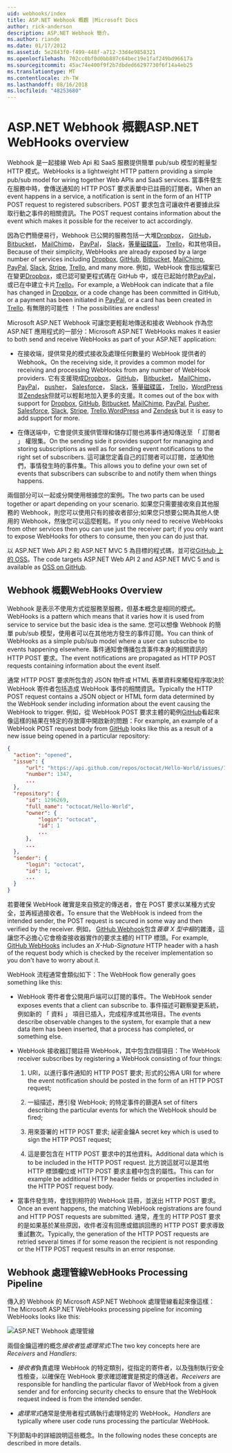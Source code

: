 ```yaml
---
uid: webhooks/index
title: ASP.NET Webhook 概觀 |Microsoft Docs
author: rick-anderson
description: ASP.NET Webhook 簡介。
ms.author: riande
ms.date: 01/17/2012
ms.assetid: 5e2843f0-f499-448f-a712-33d4e9858321
ms.openlocfilehash: 702cc0bf0d0bb887c64bec19e1faf249bd96617a
ms.sourcegitcommit: 45ac74e400f9f2b7dbded66297730f6f14a4eb25
ms.translationtype: MT
ms.contentlocale: zh-TW
ms.lasthandoff: 08/16/2018
ms.locfileid: "48253680"
---
```

# <a name="aspnet-webhooks-overview"></a><span data-ttu-id="9c8bc-103">ASP.NET Webhook 概觀</span><span class="sxs-lookup"><span data-stu-id="9c8bc-103">ASP.NET WebHooks overview</span></span>

<span data-ttu-id="9c8bc-104">Webhook 是一起接線 Web Api 和 SaaS 服務提供簡單 pub/sub 模型的輕量型 HTTP 模式。</span><span class="sxs-lookup"><span data-stu-id="9c8bc-104">WebHooks is a lightweight HTTP pattern providing a simple pub/sub model for wiring together Web APIs and SaaS services.</span></span> <span data-ttu-id="9c8bc-105">當事件發生在服務中時，會傳送通知的 HTTP POST 要求表單中已註冊的訂閱者。</span><span class="sxs-lookup"><span data-stu-id="9c8bc-105">When an event happens in a service, a notification is sent in the form of an HTTP POST request to registered subscribers.</span></span> <span data-ttu-id="9c8bc-106">POST 要求包含可讓收件者要據此採取行動之事件的相關資訊。</span><span class="sxs-lookup"><span data-stu-id="9c8bc-106">The POST request contains information about the event which makes it possible for the receiver to act accordingly.</span></span>

<span data-ttu-id="9c8bc-107">因為它們簡便易行，Webhook 已公開的服務包括一大堆[Dropbox](http://dropbox.com/)， [GitHub](http://www.github.com/)， [Bitbucket](https://bitbucket.org/)， [MailChimp](http://www.mailchimp.com/)， [PayPal](http://www.paypal.com/)， [Slack](http://www.slack.com)，[等量磁碟區](http://www.stripe.com)， [Trello](http://www.trello.com/)，和其他項目。</span><span class="sxs-lookup"><span data-stu-id="9c8bc-107">Because of their simplicity, WebHooks are already exposed by a large number of services including [Dropbox](http://dropbox.com/), [GitHub](http://www.github.com/), [Bitbucket](https://bitbucket.org/), [MailChimp](http://www.mailchimp.com/), [PayPal](http://www.paypal.com/), [Slack](http://www.slack.com), [Stripe](http://www.stripe.com), [Trello](http://www.trello.com/), and many more.</span></span> <span data-ttu-id="9c8bc-108">例如，WebHook 會指出檔案已在變更[Dropbox](http://dropbox.com/)，或已認可變更程式碼在 GitHub 中，或在已起始付款[PayPal](http://www.paypal.com/)，或已在中建立卡片[Trello](http://www.trello.com/)。</span><span class="sxs-lookup"><span data-stu-id="9c8bc-108">For example, a WebHook can indicate that a file has changed in [Dropbox](http://dropbox.com/), or a code change has been committed in GitHub, or a payment has been initiated in [PayPal](http://www.paypal.com/), or a card has been created in [Trello](http://www.trello.com/).</span></span> <span data-ttu-id="9c8bc-109">有無限的可能性 ！</span><span class="sxs-lookup"><span data-stu-id="9c8bc-109">The possibilities are endless!</span></span>

<span data-ttu-id="9c8bc-110">Microsoft ASP.NET Webhook 可讓您更輕鬆地傳送和接收 Webhook 作為您 ASP.NET 應用程式的一部分：</span><span class="sxs-lookup"><span data-stu-id="9c8bc-110">Microsoft ASP.NET WebHooks makes it easier to both send and receive WebHooks as part of your ASP.NET application:</span></span>

* <span data-ttu-id="9c8bc-111">在接收端，提供常見的模式接收及處理任何數量的 WebHook 提供者的 Webhook。</span><span class="sxs-lookup"><span data-stu-id="9c8bc-111">On the receiving side, it provides a common model for receiving and processing WebHooks from any number of WebHook providers.</span></span> <span data-ttu-id="9c8bc-112">它有支援現成[Dropbox](http://dropbox.com/)， [GitHub](http://www.github.com/)， [Bitbucket](https://bitbucket.org/)， [MailChimp](http://www.mailchimp.com/)， [PayPal](http://www.paypal.com/)， [pusher](http://www.pusher.com)， [Salesforce](http://www.salesforce.com)， [Slack](http://www.slack.com)，[等量磁碟區](http://www.stripe.com)， [Trello](http://www.trello.com/)，[WordPress](http://www.wordpress.com)並[Zendesk](https://www.zendesk.com/)但就可以輕鬆地加入更多的支援。</span><span class="sxs-lookup"><span data-stu-id="9c8bc-112">It comes out of the box with support for [Dropbox](http://dropbox.com/), [GitHub](http://www.github.com/), [Bitbucket](https://bitbucket.org/), [MailChimp](http://www.mailchimp.com/), [PayPal](http://www.paypal.com/), [Pusher](http://www.pusher.com), [Salesforce](http://www.salesforce.com), [Slack](http://www.slack.com), [Stripe](http://www.stripe.com), [Trello](http://www.trello.com/),[WordPress](http://www.wordpress.com) and [Zendesk](https://www.zendesk.com/) but it is easy to add support for more.</span></span>

* <span data-ttu-id="9c8bc-113">在傳送端中，它會提供支援供管理和儲存訂閱也將事件通知傳送至 「 訂閱者 」 權限集。</span><span class="sxs-lookup"><span data-stu-id="9c8bc-113">On the sending side it provides support for managing and storing subscriptions as well as for sending event notifications to the right set of subscribers.</span></span> <span data-ttu-id="9c8bc-114">這可讓您定義自己的訂閱者可以訂閱，並通知他們，事情發生時的事件集。</span><span class="sxs-lookup"><span data-stu-id="9c8bc-114">This allows you to define your own set of events that subscribers can subscribe to and notify them when things happens.</span></span>

<span data-ttu-id="9c8bc-115">兩個部分可以一起或分開使用根據您的案例。</span><span class="sxs-lookup"><span data-stu-id="9c8bc-115">The two parts can be used together or apart depending on your scenario.</span></span> <span data-ttu-id="9c8bc-116">如果您只需要接收來自其他服務的 Webhook，則您可以使用只有的接收者部分;如果您只想要公開為其他人使用的 Webhook，然後您可以這麼輕鬆。</span><span class="sxs-lookup"><span data-stu-id="9c8bc-116">If you only need to receive WebHooks from other services then you can use just the receiver part; if you only want to expose WebHooks for others to consume, then you can do just that.</span></span>

<span data-ttu-id="9c8bc-117">以 ASP.NET Web API 2 和 ASP.NET MVC 5 為目標的程式碼，並可從[GitHub 上的 OSS](https://github.com/aspnet/WebHooks)。</span><span class="sxs-lookup"><span data-stu-id="9c8bc-117">The code targets ASP.NET Web API 2 and ASP.NET MVC 5 and is available as [OSS on GitHub](https://github.com/aspnet/WebHooks).</span></span>

## <a name="webhooks-overview"></a><span data-ttu-id="9c8bc-118">Webhook 概觀</span><span class="sxs-lookup"><span data-stu-id="9c8bc-118">WebHooks Overview</span></span>

<span data-ttu-id="9c8bc-119">Webhook 是表示不使用方式從服務至服務，但基本概念是相同的模式。</span><span class="sxs-lookup"><span data-stu-id="9c8bc-119">WebHooks is a pattern which means that it varies how it is used from service to service but the basic idea is the same.</span></span> <span data-ttu-id="9c8bc-120">您可以想像 Webhook 的簡單 pub/sub 模型，使用者可以在其他地方發生的事件訂閱。</span><span class="sxs-lookup"><span data-stu-id="9c8bc-120">You can think of WebHooks as a simple pub/sub model where a user can subscribe to events happening elsewhere.</span></span> <span data-ttu-id="9c8bc-121">事件通知會傳播包含事件本身的相關資訊的 HTTP POST 要求。</span><span class="sxs-lookup"><span data-stu-id="9c8bc-121">The event notifications are propagated as HTTP POST requests containing information about the event itself.</span></span>

<span data-ttu-id="9c8bc-122">通常 HTTP POST 要求所包含的 JSON 物件或 HTML 表單資料來觸發程序取決於 WebHook 寄件者包括造成 WebHook 事件的相關資訊。</span><span class="sxs-lookup"><span data-stu-id="9c8bc-122">Typically the HTTP POST request contains a JSON object or HTML form data determined by the WebHook sender including information about the event causing the WebHook to trigger.</span></span> <span data-ttu-id="9c8bc-123">例如，從 WebHook POST 要求主體的範例[GitHub](http://www.github.com/)看起來像這樣的結果在特定的存放庫中開啟新的問題：</span><span class="sxs-lookup"><span data-stu-id="9c8bc-123">For example, an example of a WebHook POST request body from [GitHub](http://www.github.com/) looks like this as a result of a new issue being opened in a particular repository:</span></span>

```json
{
  "action": "opened",
  "issue": {
      "url": "https://api.github.com/repos/octocat/Hello-World/issues/1347",
      "number": 1347,
      ...
  },
  "repository": {
      "id": 1296269,
      "full_name": "octocat/Hello-World",
      "owner": {
          "login": "octocat",
          "id": 1
          ...
      },
      ...
  },
  "sender": {
      "login": "octocat",
      "id": 1,
      ...
  }
}
```

<span data-ttu-id="9c8bc-124">若要確保 WebHook 確實是來自預定的傳送者，會在 POST 要求以某種方式安全，並再經過接收者。</span><span class="sxs-lookup"><span data-stu-id="9c8bc-124">To ensure that the WebHook is indeed from the intended sender, the POST request is secured in some way and then verified by the receiver.</span></span> <span data-ttu-id="9c8bc-125">例如， [GitHub Webhook](https://developer.github.com/webhooks/)包含*簽章 X 型中樞*的雜湊，這讓您不必擔心它會檢查接收器實作的要求主體的 HTTP 標頭。</span><span class="sxs-lookup"><span data-stu-id="9c8bc-125">For example, [GitHub WebHooks](https://developer.github.com/webhooks/) includes an *X-Hub-Signature* HTTP header with a hash of the request body which is checked by the receiver implementation so you don't have to worry about it.</span></span>

<span data-ttu-id="9c8bc-126">WebHook 流程通常會類似如下：</span><span class="sxs-lookup"><span data-stu-id="9c8bc-126">The WebHook flow generally goes something like this:</span></span>

* <span data-ttu-id="9c8bc-127">WebHook 寄件者會公開用戶端可以訂閱的事件。</span><span class="sxs-lookup"><span data-stu-id="9c8bc-127">The WebHook sender exposes events that a client can subscribe to.</span></span> <span data-ttu-id="9c8bc-128">事件描述可觀察變更系統，例如新的 「 資料 」 項目已插入，完成程序或其他項目。</span><span class="sxs-lookup"><span data-stu-id="9c8bc-128">The events describe observable changes to the system, for example that a new data item has been inserted, that a process has completed, or something else.</span></span>

* <span data-ttu-id="9c8bc-129">WebHook 接收器訂閱註冊 WebHook，其中包含四個項目：</span><span class="sxs-lookup"><span data-stu-id="9c8bc-129">The WebHook receiver subscribes by registering a WebHook consisting of four things:</span></span>

     1. <span data-ttu-id="9c8bc-130">URI，以進行事件通知的 HTTP POST 要求; 形式的公佈</span><span class="sxs-lookup"><span data-stu-id="9c8bc-130">A URI for where the event notification should be posted in the form of an HTTP POST request;</span></span>

     2. <span data-ttu-id="9c8bc-131">一組描述，應引發 WebHook; 的特定事件的篩選</span><span class="sxs-lookup"><span data-stu-id="9c8bc-131">A set of filters describing the particular events for which the WebHook should be fired;</span></span>

     3. <span data-ttu-id="9c8bc-132">用來簽署的 HTTP POST 要求; 祕密金鑰</span><span class="sxs-lookup"><span data-stu-id="9c8bc-132">A secret key which is used to sign the HTTP POST request;</span></span>

     4. <span data-ttu-id="9c8bc-133">這是要包含在 HTTP POST 要求中的其他資料。</span><span class="sxs-lookup"><span data-stu-id="9c8bc-133">Additional data which is to be included in the HTTP POST request.</span></span> <span data-ttu-id="9c8bc-134">比方說這就可以是其他 HTTP 標頭欄位或 HTTP POST 要求主體中包含的屬性。</span><span class="sxs-lookup"><span data-stu-id="9c8bc-134">This can for example be additional HTTP header fields or properties included in the HTTP POST request body.</span></span>

* <span data-ttu-id="9c8bc-135">當事件發生時，會找到相符的 WebHook 註冊，並送出 HTTP POST 要求。</span><span class="sxs-lookup"><span data-stu-id="9c8bc-135">Once an event happens, the matching WebHook registrations are found and HTTP POST requests are submitted.</span></span> <span data-ttu-id="9c8bc-136">通常，產生的 HTTP POST 要求的是如果基於某些原因，收件者沒有回應或錯誤回應的 HTTP POST 要求導致重試數次。</span><span class="sxs-lookup"><span data-stu-id="9c8bc-136">Typically, the generation of the HTTP POST requests are retried several times if for some reason the recipient is not responding or the HTTP POST request results in an error response.</span></span>

## <a name="webhooks-processing-pipeline"></a><span data-ttu-id="9c8bc-137">Webhook 處理管線</span><span class="sxs-lookup"><span data-stu-id="9c8bc-137">WebHooks Processing Pipeline</span></span>

<span data-ttu-id="9c8bc-138">傳入的 Webhook 的 Microsoft ASP.NET Webhook 處理管線看起來像這樣：</span><span class="sxs-lookup"><span data-stu-id="9c8bc-138">The Microsoft ASP.NET WebHooks processing pipeline for incoming WebHooks looks like this:</span></span>

![ASP.NET Webhook 處理管線](_static/WebHookReceivers.png)

<span data-ttu-id="9c8bc-140">兩個金鑰這裡的概念*接收者*並*處理常式*:</span><span class="sxs-lookup"><span data-stu-id="9c8bc-140">The two key concepts here are *Receivers* and *Handlers*:</span></span>

* <span data-ttu-id="9c8bc-141">*接收者*負責處理 WebHook 的特定類別，從指定的寄件者，以及強制執行安全性檢查，以確保在 WebHook 要求確認確實是預定的傳送者。</span><span class="sxs-lookup"><span data-stu-id="9c8bc-141">*Receivers* are responsible for handling the particular flavor of WebHook from a given sender and for enforcing security checks to ensure that the WebHook request indeed is from the intended sender.</span></span>

* <span data-ttu-id="9c8bc-142">*處理常式*通常是使用者程式碼執行處理特定的 WebHook。</span><span class="sxs-lookup"><span data-stu-id="9c8bc-142">*Handlers* are typically where user code runs processing the particular WebHook.</span></span>

<span data-ttu-id="9c8bc-143">下列節點中的詳細說明這些概念。</span><span class="sxs-lookup"><span data-stu-id="9c8bc-143">In the following nodes these concepts are described in more details.</span></span>

